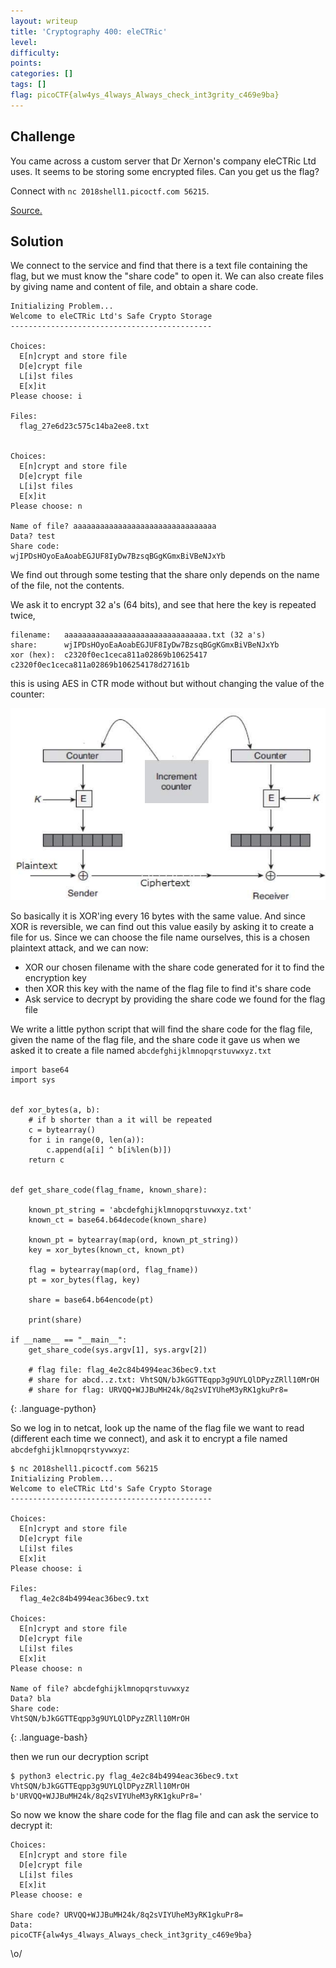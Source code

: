 ```yaml
---
layout: writeup
title: 'Cryptography 400: eleCTRic'
level: 
difficulty: 
points: 
categories: []
tags: []
flag: picoCTF{alw4ys_4lways_Always_check_int3grity_c469e9ba}
---
```

## Challenge

You came across a custom server that Dr Xernon's company eleCTRic Ltd
uses. It seems to be storing some encrypted files. Can you get us the
flag?

Connect with `nc 2018shell1.picoctf.com 56215`.

[Source.](./writeupfiles/eleCTRic.py)

## Solution

We connect to the service and find that there is a text file containing
the flag, but we must know the "share code" to open it. We can also
create files by giving name and content of file, and obtain a share
code.

    Initializing Problem...
    Welcome to eleCTRic Ltd's Safe Crypto Storage
    ---------------------------------------------
    
    Choices:
      E[n]crypt and store file
      D[e]crypt file
      L[i]st files
      E[x]it
    Please choose: i
    
    Files:
      flag_27e6d23c575c14ba2ee8.txt
    
    
    Choices:
      E[n]crypt and store file
      D[e]crypt file
      L[i]st files
      E[x]it
    Please choose: n
    
    Name of file? aaaaaaaaaaaaaaaaaaaaaaaaaaaaaaaa
    Data? test
    Share code:
    wjIPDsHOyoEaAoabEGJUF8IyDw7BzsqBGgKGmxBiVBeNJxYb

We find out through some testing that the share only depends on the name
of the file, not the contents.

We ask it to encrypt 32 a's (64 bits), and see that here the key is
repeated twice,

    filename:   aaaaaaaaaaaaaaaaaaaaaaaaaaaaaaaa.txt (32 a's)
    share:      wjIPDsHOyoEaAoabEGJUF8IyDw7BzsqBGgKGmxBiVBeNJxYb
    xor (hex):  c2320f0ec1ceca811a02869b10625417 c2320f0ec1ceca811a02869b106254178d27161b

this is using AES in CTR mode without but without changing the value of
the counter:

![](writeupfiles/aesctr.jpeg)

So basically it is XOR'ing every 16 bytes with the same value. And since
XOR is reversible, we can find out this value easily by asking it to
create a file for us. Since we can choose the file name ourselves, this
is a chosen plaintext attack, and we can now:

* XOR our chosen filename with the share code generated for it to find
  the encryption key
* then XOR this key with the name of the flag file to find it's share
  code
* Ask service to decrypt by providing the share code we found for the
  flag file

We write a little python script that will find the share code for the
flag file, given the name of the flag file, and the share code it gave
us when we asked it to create a file named
`abcdefghijklmnopqrstuvwxyz.txt`

    import base64
    import sys
    
    
    def xor_bytes(a, b):
        # if b shorter than a it will be repeated
        c = bytearray()
        for i in range(0, len(a)):
            c.append(a[i] ^ b[i%len(b)])
        return c
    
    
    def get_share_code(flag_fname, known_share):
    
        known_pt_string = 'abcdefghijklmnopqrstuvwxyz.txt'
        known_ct = base64.b64decode(known_share)
    
        known_pt = bytearray(map(ord, known_pt_string))
        key = xor_bytes(known_ct, known_pt)
    
        flag = bytearray(map(ord, flag_fname))
        pt = xor_bytes(flag, key)
    
        share = base64.b64encode(pt)
    
        print(share)
    
    if __name__ == "__main__":
        get_share_code(sys.argv[1], sys.argv[2])
    
        # flag file: flag_4e2c84b4994eac36bec9.txt
        # share for abcd..z.txt: VhtSQN/bJkGGTTEqpp3g9UYLQlDPyzZRll10MrOH
        # share for flag: URVQQ+WJJBuMH24k/8q2sVIYUheM3yRK1gkuPr8=
{: .language-python}

So we log in to netcat, look up the name of the flag file we want to
read  
(different each time we connect), and ask it to encrypt a file named
`abcdefghijklmnopqrstyvwxyz`:

    $ nc 2018shell1.picoctf.com 56215
    Initializing Problem...
    Welcome to eleCTRic Ltd's Safe Crypto Storage
    ---------------------------------------------
    
    Choices:
      E[n]crypt and store file
      D[e]crypt file
      L[i]st files
      E[x]it
    Please choose: i
    
    Files:
      flag_4e2c84b4994eac36bec9.txt
    
    Choices:
      E[n]crypt and store file
      D[e]crypt file
      L[i]st files
      E[x]it
    Please choose: n
    
    Name of file? abcdefghijklmnopqrstuvwxyz
    Data? bla
    Share code:
    VhtSQN/bJkGGTTEqpp3g9UYLQlDPyzZRll10MrOH
{: .language-bash}

then we run our decryption script

    $ python3 electric.py flag_4e2c84b4994eac36bec9.txt VhtSQN/bJkGGTTEqpp3g9UYLQlDPyzZRll10MrOH
    b'URVQQ+WJJBuMH24k/8q2sVIYUheM3yRK1gkuPr8='

So now we know the share code for the flag file and can ask the service
to decrypt it:

    Choices:
      E[n]crypt and store file
      D[e]crypt file
      L[i]st files
      E[x]it
    Please choose: e
    
    Share code? URVQQ+WJJBuMH24k/8q2sVIYUheM3yRK1gkuPr8=
    Data:
    picoCTF{alw4ys_4lways_Always_check_int3grity_c469e9ba}

\\o/

